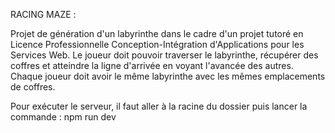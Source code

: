 RACING MAZE :

Projet de génération d'un labyrinthe dans le cadre d'un projet tutoré en Licence Professionnelle Conception-Intégration d'Applications pour les Services Web.
Le joueur doit pouvoir traverser le labyrinthe, récupérer des coffres et atteindre la ligne d'arrivée en voyant l'avancée des autres.
Chaque joueur doit avoir le même labyrinthe avec les mêmes emplacements de coffres.

Pour exécuter le serveur, il faut aller à la racine du dossier puis lancer la commande : npm run dev
